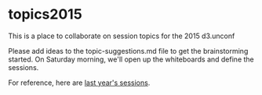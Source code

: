# topics2015
This is a place to collaborate on session topics for the 2015 d3.unconf

Please add ideas to the topic-suggestions.md file to get the brainstorming started. On Saturday morning, we'll open up the whiteboards and define the sessions. 

For reference, here are [last year's sessions](http://visfest.com/d3unconf2014/).
